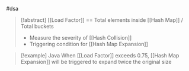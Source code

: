 #dsa 
>[!abstract] [[Load Factor]] == Total elements inside [[Hash Map]] / Total buckets
>- Measure the severity of [[Hash Collision]]
>- Triggering condition for [[Hash Map Expansion]]


>[!example] Java
>When [[Load Factor]] exceeds 0.75, [[Hash Map Expansion]] will be triggered to expand twice the original size 